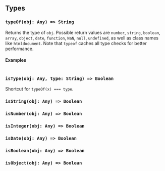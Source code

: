## Types


### `typeOf(obj: Any) => String`
Returns the type of `obj`. Possible return values are `number`, `string`, `boolean`, `array`, `object`, `date`, `function`, `NaN`, `null`, `undefined`, as well as class names like `htmldocument`. Note that `typeof` caches all type checks for better performance.

#### Examples
```js
```


### `isType(obj: Any, type: String) => Boolean`
Shortcut for `typeOf(x) === type`.

### `isString(obj: Any) => Boolean`
### `isNumber(obj: Any) => Boolean`
### `isInteger(obj: Any) => Boolean`
### `isDate(obj: Any) => Boolean`
### `isBoolean(obj: Any) => Boolean`
### `isObject(obj: Any) => Boolean`
